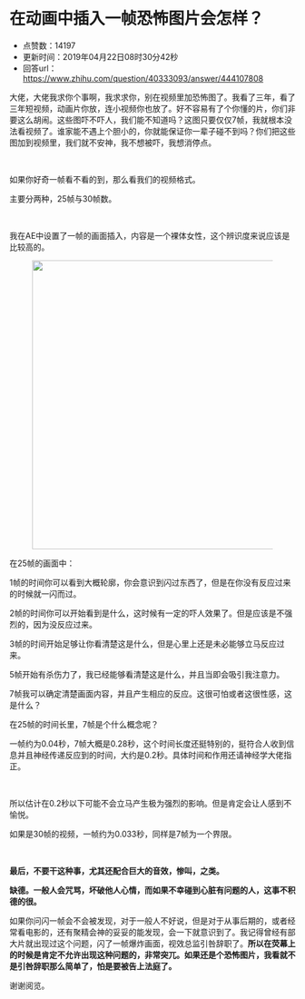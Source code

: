 # 在动画中插入一帧恐怖图片会怎样？
- 点赞数：14197
- 更新时间：2019年04月22日08时30分42秒
- 回答url：https://www.zhihu.com/question/40333093/answer/444107808
<body>
 <p data-pid="A2VCTnva">大佬，大佬我求你个事啊，我求求你，别在视频里加恐怖图了。我看了三年，看了三年短视频，动画片你放，连小视频你也放了。好不容易有了个你懂的片，你们非要这么胡闹。这些图吓不吓人，我们能不知道吗？这图只要仅仅7帧，我就根本没法看视频了。谁家能不遇上个胆小的，你就能保证你一辈子碰不到吗？你们把这些图加到视频里，我们就不安神，我不想被吓，我想消停点。</p>
 <p class="ztext-empty-paragraph"><br></p>
 <p data-pid="G4dGjYUF">如果你好奇一帧看不看的到，那么看我们的视频格式。</p>
 <p data-pid="gy-xJp3P">主要分两种，25帧与30帧数。</p>
 <p class="ztext-empty-paragraph"><br></p>
 <p data-pid="q74DcFMd">我在AE中设置了一帧的画面插入，内容是一个裸体女性，这个辨识度来说应该是比较高的。</p>
 <figure data-size="normal">
  <img src="https://pica.zhimg.com/50/v2-4a863429550da3fdf99087f1c550b635_720w.jpg?source=1940ef5c" data-rawwidth="509" data-rawheight="118" data-caption="" data-size="normal" data-original-token="v2-7b450255b7acf9a08f383d8c162a5f23" data-default-watermark-src="https://picx.zhimg.com/50/v2-12ad6101621c887fde9606e3a102505d_720w.jpg?source=1940ef5c" class="origin_image zh-lightbox-thumb" width="509" data-original="https://pic1.zhimg.com/v2-4a863429550da3fdf99087f1c550b635_r.jpg?source=1940ef5c">
 </figure>
 <p data-pid="IfFm6tfb">在25帧的画面中：</p>
 <p data-pid="XJrLkNo4">1帧的时间你可以看到大概轮廓，你会意识到闪过东西了，但是在你没有反应过来的时候就一闪而过。</p>
 <p data-pid="nMyNTa8I">2帧的时间你可以开始看到是什么，这时候有一定的吓人效果了。但是应该是不强烈的，因为没反应过来。</p>
 <p data-pid="Sem1OTCt">3帧的时间开始足够让你看清楚这是什么，但是心里上还是未必能够立马反应过来。</p>
 <p data-pid="W6F91CU3">5帧开始有杀伤力了，我已经能够看清楚这是什么，并且当即会吸引我注意力。</p>
 <p data-pid="ok2JcOZ6">7帧我可以确定清楚画面内容，并且产生相应的反应。这很可怕或者这很性感，这是什么？</p>
 <p data-pid="0NX04mA8">在25帧的时间长里，7帧是个什么概念呢？</p>
 <p data-pid="moMIVj77">一帧约为0.04秒，7帧大概是0.28秒，这个时间长度还挺特别的，挺符合人收到信息并且神经传递反应到的时间，大约是0.2秒。具体时间和作用还请神经学大佬指正。</p>
 <p class="ztext-empty-paragraph"><br></p>
 <p data-pid="EUU57veM">所以估计在0.2秒以下可能不会立马产生极为强烈的影响。但是肯定会让人感到不愉悦。</p>
 <p data-pid="KMKsO4Ss">如果是30帧的视频，一帧约为0.033秒，同样是7帧为一个界限。</p>
 <p class="ztext-empty-paragraph"><br></p>
 <p data-pid="uJl6f25m"><b>最后，不要干这种事，尤其还配合巨大的音效，惨叫，之类。</b></p>
 <p data-pid="PlnH42Zw"><b>缺德。一般人会咒骂，坏破他人心情，而如果不幸碰到心脏有问题的人，这事不积德的很。</b></p>
 <p data-pid="L42Wkp_P">如果你问闪一帧会不会被发现，对于一般人不好说，但是对于从事后期的，或者经常看电影的，还有聚精会神的妥妥的能发现，会一下就意识到了。我记得曾经有部大片就出现过这个问题，闪了一帧爆炸画面，视效总监引咎辞职了。<b>所以在荧幕上的时候是肯定不允许出现这种问题的，非常突兀。如果还是个恐怖图片，我看就不是引咎辞职那么简单了，怕是要被告上法庭了。</b></p>
 <p data-pid="m2IQijAL">谢谢阅览。</p>
</body>